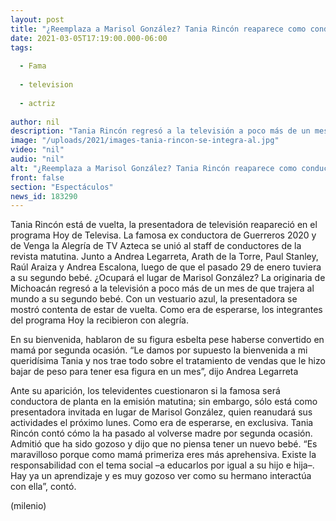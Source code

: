 ```yaml
---
layout: post
title: "¿Reemplaza a Marisol González? Tania Rincón reaparece como conductora en programa 'Hoy'"
date: 2021-03-05T17:19:00.000-06:00
tags:
  
  - Fama
  
  - television
  
  - actriz
  
author: nil
description: "Tania Rincón regresó a la televisión a poco más de un mes de que trajera al mundo a su segundo bebé. Ante su reaparición y la ausencia de Marisol González, los internautas cuestionaron si la ex conductora de VLA será su reemplazo. "
image: "/uploads/2021/images-tania-rincon-se-integra-al.jpg"
video: "nil"
audio: "nil"
alt: "¿Reemplaza a Marisol González? Tania Rincón reaparece como conductora en programa 'Hoy'"
front: false
section: "Espectáculos"
news_id: 183290
---
```


Tania Rincón está de vuelta, la presentadora de televisión reapareció en el programa Hoy de Televisa. La famosa ex conductora de Guerreros 2020 y de Venga la Alegría de TV Azteca se unió al staff de conductores de la revista matutina. Junto a Andrea Legarreta, Arath de la Torre, Paul Stanley, Raúl Araiza y Andrea Escalona, luego de que el pasado 29 de enero tuviera a su segundo bebé. ¿Ocupará el lugar de Marisol González? La originaria de Michoacán regresó a la televisión a poco más de un mes de que trajera al mundo a su segundo bebé. Con un vestuario azul, la presentadora se mostró contenta de estar de vuelta. Como era de esperarse, los integrantes del programa Hoy la recibieron con alegría. 

En su bienvenida, hablaron de su figura esbelta pese haberse convertido en mamá por segunda ocasión.  “Le damos por supuesto la bienvenida a mi queridísima Tania y nos trae todo sobre el tratamiento de vendas que le hizo bajar de peso para tener esa figura en un mes”, dijo Andrea Legarreta 

Ante su aparición, los televidentes cuestionaron si la famosa será conductora de planta en la emisión matutina; sin embargo, sólo está como presentadora invitada en lugar de Marisol González, quien reanudará sus actividades el próximo lunes. Como era de esperarse, en exclusiva. Tania Rincón contó cómo la ha pasado al volverse madre por segunda ocasión. Admitió que ha sido gozoso y dijo que no piensa tener un nuevo bebé. “Es maravilloso porque como mamá primeriza eres más aprehensiva. Existe la responsabilidad con el tema social –a educarlos por igual a su hijo e hija–. Hay ya un aprendizaje y es muy gozoso ver como su hermano interactúa con ella”, contó. 

(milenio)